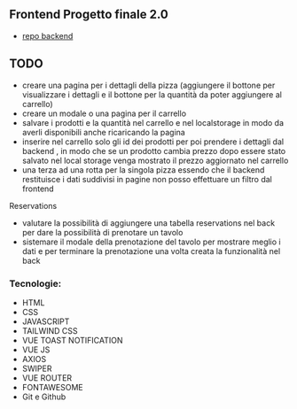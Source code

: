 ## Frontend Progetto finale 2.0

- [repo backend](https://github.com/Francescodc92/pizzeria-backend-laravel-11)

## TODO

- creare una pagina per i dettagli della pizza (aggiungere il bottone per visualizzare i dettagli e il bottone per la quantità da poter aggiungere al carrello)
- creare un modale o una pagina per il carrello
- salvare i prodotti e la quantità nel carrello e nel localstorage in modo da averli disponibili anche ricaricando la pagina 
- inserire nel carrello solo gli id dei prodotti per poi prendere i dettagli dal backend , in modo che se un prodotto cambia prezzo dopo essere stato salvato nel local storage venga mostrato il prezzo aggiornato nel carrello 
-  una terza ad una rotta per la singola pizza essendo che il backend restituisce i dati suddivisi in pagine non posso effettuare un filtro dal frontend 

Reservations
- valutare la possibilità di aggiungere una tabella reservations nel back per dare la possibilità di prenotare un tavolo
- sistemare il modale della prenotazione del tavolo per mostrare meglio i dati e per terminare la prenotazione una volta creata la funzionalità nel back


### Tecnologie:

- HTML
- CSS
- JAVASCRIPT
- TAILWIND CSS
- VUE TOAST NOTIFICATION
- VUE JS
- AXIOS
- SWIPER
- VUE ROUTER
- FONTAWESOME
- Git e Github
